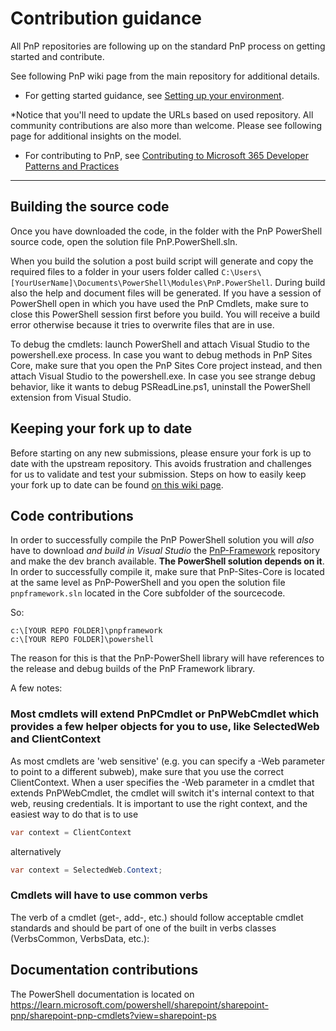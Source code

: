 # Contribution guidance

All PnP repositories are following up on the standard PnP process on getting started and contribute. 

See following PnP wiki page from the main repository for additional details. 

- For getting started guidance, see [Setting up your environment](https://github.com/PnP/PnP/wiki/Setting-up-your-environment). 

*Notice that you'll need to update the URLs based on used repository. All community contributions are also more than welcome. 
Please see following page for additional insights on the model.

- For contributing to PnP, see [Contributing to Microsoft 365 Developer Patterns and Practices](https://github.com/PnP/PnP/wiki/contributing-to-Office-365-developer-patterns-and-practices)
---

## Building the source code ##
Once you have downloaded the code, in the folder with the PnP PowerShell source code, open the solution file PnP.PowerShell.sln.

When you build the solution a post build script will generate and copy the required files to a folder in your users folder called 
`C:\Users\[YourUserName]\Documents\PowerShell\Modules\PnP.PowerShell`. During build also the help and document files will be generated. If you have a session of PowerShell open in which you have used the PnP Cmdlets, make sure to close this PowerShell session first before you build. You will receive a build error otherwise because it tries to overwrite files that are in use.

To debug the cmdlets: launch PowerShell and attach Visual Studio to the powershell.exe process. In case you want to debug methods in PnP Sites Core, make sure that you open the PnP Sites Core project instead, and then attach Visual Studio to the powershell.exe. In case you see strange debug behavior, like it wants to debug PSReadLine.ps1, uninstall the PowerShell extension from Visual Studio.

## Keeping your fork up to date
Before starting on any new submissions, please ensure your fork is up to date with the upstream repository. This avoids frustration and challenges for us to validate and test your submission. Steps on how to easily keep your fork up to date can be found [on this wiki page](https://github.com/pnp/PnP-PowerShell/wiki/Update-your-fork-with-the-latest-code).

## Code contributions
In order to successfully compile the PnP PowerShell solution you will _also_ have to download *and build in Visual Studio* the [PnP-Framework](https://github.com/pnp/pnpframework) repository and make the dev branch available. **The PowerShell solution depends on it**. In order to successfully 
compile it, make sure that PnP-Sites-Core is located at the same level as PnP-PowerShell and you open the solution file `pnpframework.sln` located in the Core subfolder of the sourcecode.

So:
```
c:\[YOUR REPO FOLDER]\pnpframework
c:\[YOUR REPO FOLDER]\powershell
```

The reason for this is that the PnP-PowerShell library will have references to the release and debug builds of the PnP Framework library.

A few notes:

### Most cmdlets will extend PnPCmdlet or PnPWebCmdlet which provides a few helper objects for you to use, like SelectedWeb and ClientContext
As most cmdlets are 'web sensitive' (e.g. you can specify a -Web parameter to point to a different subweb), make sure that you use the correct ClientContext. When a user specifies the -Web parameter
in a cmdlet that extends PnPWebCmdlet, the cmdlet will switch it's internal context to that web, reusing credentials. It is important to use the right context, and the easiest way to do that is to use

```csharp
var context = ClientContext
```

alternatively 

```csharp
var context = SelectedWeb.Context;
```

### Cmdlets will have to use common verbs
 
The verb of a cmdlet (get-, add-, etc.) should follow acceptable cmdlet standards and should be part of one of the built in verbs classes (VerbsCommon, VerbsData, etc.):

## Documentation contributions
The PowerShell documentation is located on https://learn.microsoft.com/powershell/sharepoint/sharepoint-pnp/sharepoint-pnp-cmdlets?view=sharepoint-ps
